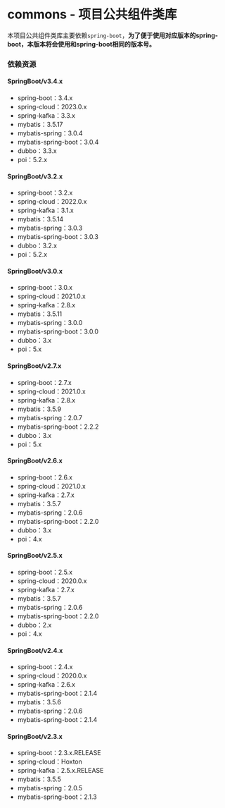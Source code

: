# commons - 项目公共组件类库
本项目公共组件类库主要依赖`spring-boot`，**为了便于使用对应版本的spring-boot，本版本将会使用和spring-boot相同的版本号。**


### 依赖资源

#### SpringBoot/v3.4.x
* spring-boot：3.4.x
* spring-cloud：2023.0.x
* spring-kafka：3.3.x
* mybatis：3.5.17
* mybatis-spring：3.0.4
* mybatis-spring-boot：3.0.4
* dubbo：3.3.x
* poi：5.2.x


#### SpringBoot/v3.2.x
* spring-boot：3.2.x
* spring-cloud：2022.0.x
* spring-kafka：3.1.x
* mybatis：3.5.14
* mybatis-spring：3.0.3
* mybatis-spring-boot：3.0.3
* dubbo：3.2.x
* poi：5.2.x


#### SpringBoot/v3.0.x
* spring-boot：3.0.x
* spring-cloud：2021.0.x
* spring-kafka：2.8.x
* mybatis：3.5.11
* mybatis-spring：3.0.0
* mybatis-spring-boot：3.0.0
* dubbo：3.x
* poi：5.x


#### SpringBoot/v2.7.x
* spring-boot：2.7.x
* spring-cloud：2021.0.x
* spring-kafka：2.8.x
* mybatis：3.5.9
* mybatis-spring：2.0.7
* mybatis-spring-boot：2.2.2
* dubbo：3.x
* poi：5.x


#### SpringBoot/v2.6.x
* spring-boot：2.6.x
* spring-cloud：2021.0.x
* spring-kafka：2.7.x
* mybatis：3.5.7
* mybatis-spring：2.0.6
* mybatis-spring-boot：2.2.0
* dubbo：3.x
* poi：4.x


#### SpringBoot/v2.5.x
* spring-boot：2.5.x
* spring-cloud：2020.0.x
* spring-kafka：2.7.x
* mybatis：3.5.7
* mybatis-spring：2.0.6
* mybatis-spring-boot：2.2.0
* dubbo：2.x
* poi：4.x


#### SpringBoot/v2.4.x
* spring-boot：2.4.x
* spring-cloud：2020.0.x
* spring-kafka：2.6.x
* mybatis-spring-boot：2.1.4
* mybatis：3.5.6
* mybatis-spring：2.0.6
* mybatis-spring-boot：2.1.4


#### SpringBoot/v2.3.x
* spring-boot：2.3.x.RELEASE
* spring-cloud：Hoxton
* spring-kafka：2.5.x.RELEASE
* mybatis：3.5.5
* mybatis-spring：2.0.5
* mybatis-spring-boot：2.1.3

